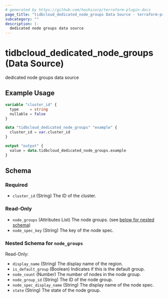 ```yaml
---
# generated by https://github.com/hashicorp/terraform-plugin-docs
page_title: "tidbcloud_dedicated_node_groups Data Source - terraform-provider-tidbcloud"
subcategory: ""
description: |-
  dedicated node groups data source
---
```


# tidbcloud_dedicated_node_groups (Data Source)

dedicated node groups data source

## Example Usage

```terraform
variable "cluster_id" {
  type     = string
  nullable = false
}

data "tidbcloud_dedicated_node_groups" "example" {
  cluster_id = var.cluster_id
}

output "output" {
  value = data.tidbcloud_dedicated_node_groups.example
}
```

<!-- schema generated by tfplugindocs -->
## Schema

### Required

- `cluster_id` (String) The ID of the cluster.

### Read-Only

- `node_groups` (Attributes List) The node groups. (see [below for nested schema](#nestedatt--node_groups))
- `node_spec_key` (String) The key of the node spec.

<a id="nestedatt--node_groups"></a>
### Nested Schema for `node_groups`

Read-Only:

- `display_name` (String) The display name of the region.
- `is_default_group` (Boolean) Indicates if this is the default group.
- `node_count` (Number) The number of nodes in the node group.
- `node_group_id` (String) The ID of the node group.
- `node_spec_display_name` (String) The display name of the node spec.
- `state` (String) The state of the node group.

